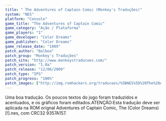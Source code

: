```yaml
---
title: " The Adventures of Captain Comic (Monkey's Traduções)"
system: "NES"
platform: "Console"
game_title: "The Adventures of Captain Comic"
game_category: "Ação / Plataforma"
game_players: "1"
game_developer: "Color Dreams"
game_publisher: "Color Dreams"
game_release_date: "1989"
patch_author: "Balboa"
patch_group: "Monkey's Traduções"
patch_site: "http://www.monkeystraducoes.com/"
patch_version: "1.0a"
patch_release: "12/06/2009"
patch_type: "IPS"
patch_progress: "100%"
patch_images: ["http://img.romhackers.org/traducoes/%5BNES%5D%20The%20Adventures%20of%20Captain%20Comic%20-%20Monkey's%20Tradu%C3%A7%C3%B5es%20-%201.png","http://img.romhackers.org/traducoes/%5BNES%5D%20The%20Adventures%20of%20Captain%20Comic%20-%20Monkey's%20Tradu%C3%A7%C3%B5es%20-%202.png","http://img.romhackers.org/traducoes/%5BNES%5D%20The%20Adventures%20of%20Captain%20Comic%20-%20Monkey's%20Tradu%C3%A7%C3%B5es%20-%203.png"]
---
```

Uma boa tradução. Os poucos textos do jogo foram traduzidos e acentuados, e os gráficos foram editados.ATENÇÃO:Esta tradução deve ser aplicada na ROM orignal Adventures of Captain Comic, The (Color Dreams) [!].nes, com CRC32 9357A157.